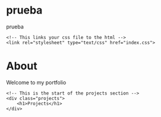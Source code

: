 # prueba
prueba
<head>
    <!-- This will show up on the tab in your browser -->
    <title>My Portfolio</title>

    <!-- This links your css file to the html -->
    <link rel="stylesheet" type="text/css" href="index.css">
</head>

<body>
    <!-- This is the start of the "About" section -->
    <div class="about">
        <h1>About</h1>
        <p>Welcome to my portfolio</p>
    </div>

    <!-- This is the start of the projects section -->
    <div class="projects">
        <h1>Projects</h1>
    </div>
</body>
